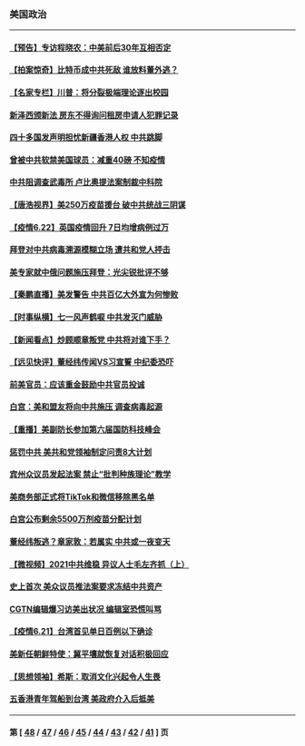 ### 美国政治
---
#### [【预告】专访程晓农：中美前后30年互相否定](../../pages/ncid1078159/n13040115.md) 
#### [【拍案惊奇】比特币成中共死敌 谁放料董外逃？](../../pages/ncid1078159/n13038305.md) 
#### [【名家专栏】川普：将分裂极端理论逐出校园](../../pages/ncid1078159/n13039545.md) 
#### [新泽西颁新法 房东不得询问租房申请人犯罪记录](../../pages/ncid1078159/n13040214.md) 
#### [四十多国发声明担忧新疆香港人权 中共跳脚](../../pages/ncid1078159/n13039918.md) 
#### [曾被中共软禁美国球员：减重40磅 不知疫情](../../pages/ncid1078159/n13039802.md) 
#### [中共阻调查武毒所 卢比奥提法案制裁中科院](../../pages/ncid1078159/n13039676.md) 
#### [【唐浩视界】美250万疫苗援台 破中共统战三阴谋](../../pages/ncid1078159/n13039409.md) 
#### [【疫情6.22】英国疫情回升 7日均增病例过万](../../pages/ncid1078159/n13039134.md) 
#### [拜登对中共病毒溯源模糊立场 遭共和党人抨击](../../pages/ncid1078159/n13038020.md) 
#### [美专家就中俄问题施压拜登：光尖锐批评不够](../../pages/ncid1078159/n13037972.md) 
#### [【秦鹏直播】美发警告 中共百亿大外宣为何惨败](../../pages/ncid1078159/n13037844.md) 
#### [【时事纵横】七一风声鹤唳 中共发灭门威胁](../../pages/ncid1078159/n13037806.md) 
#### [【新闻看点】炒顾顺章叛党 中共将对谁下手？](../../pages/ncid1078159/n13037781.md) 
#### [【远见快评】董经纬传闻VS习宣誓 中纪委恐吓](../../pages/ncid1078159/n13037799.md) 
#### [前美官员：应该重金鼓励中共官员投诚](../../pages/ncid1078159/n13037647.md) 
#### [白宫：美和盟友将向中共施压 调查病毒起源](../../pages/ncid1078159/n13037561.md) 
#### [【重播】美副防长参加第六届国防科技峰会](../../pages/ncid1078159/n13037499.md) 
#### [惩罚中共 美共和党领袖制定问责8大计划](../../pages/ncid1078159/n13037557.md) 
#### [宾州众议员发起法案 禁止“批判种族理论”教学](../../pages/ncid1078159/n13037541.md) 
#### [美商务部正式将TikTok和微信移除黑名单](../../pages/ncid1078159/n13037440.md) 
#### [白宫公布剩余5500万剂疫苗分配计划](../../pages/ncid1078159/n13037447.md) 
#### [董经纬叛逃？章家敦：若属实 中共或一夜变天](../../pages/ncid1078159/n13037328.md) 
#### [【微视频】2021中共维稳 异议人士毛左齐抓（上）](../../pages/ncid1078159/n13037096.md) 
#### [史上首次 美众议员推法案要求冻结中共资产](../../pages/ncid1078159/n13037303.md) 
#### [CGTN编辑爆习访美出状况 编辑室恐慌叫骂](../../pages/ncid1078159/n13037165.md) 
#### [【疫情6.21】台湾首见单日百例以下确诊](../../pages/ncid1078159/n13036526.md) 
#### [美新任朝鲜特使：冀平壤就恢复对话积极回应](../../pages/ncid1078159/n13036595.md) 
#### [【思想领袖】希斯：取消文化兴起令人生畏](../../pages/ncid1078159/n13015930.md) 
#### [五香港青年驾船到台湾 美政府介入后抵美](../../pages/ncid1078159/n13035671.md) 

---
#### 第 [ [48](./48.md) / [47](./47.md) / [46](./46.md) / [45](./45.md) / [44](./44.md) / [43](./43.md) / [42](./42.md) / [41](./41.md) ] 页
